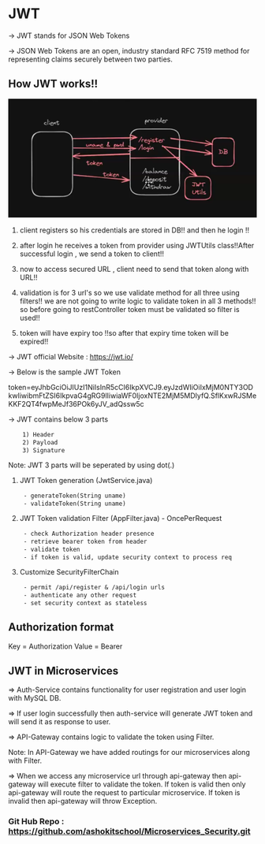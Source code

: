 # JWT

-> JWT stands for JSON Web Tokens

-> JSON Web Tokens are an open, industry standard RFC 7519 method for representing claims securely between two parties.

## How JWT works!!

![alt text](image.png)

1. client registers so his credentials are stored in DB!! and then he login !!

2. after login he receives a token from provider using JWTUtils class!!After successful login , we send a token to client!!

3. now to access secured URL , client need to send that token along with URL!!

4. validation is for 3 url's so we use validate method for all three using filters!! we are not going to write logic to validate token in all 3 methods!! so before going to restController token must be validated so filter is used!!


5. token will have expiry too !!so after that expiry time token will be expired!!

-> JWT official Website : https://jwt.io/

-> Below is the sample JWT Token

token=eyJhbGciOiJIUzI1NiIsInR5cCI6IkpXVCJ9.eyJzdWIiOiIxMjM0NTY3ODkwIiwibmFtZSI6IkpvaG4gRG9lIiwiaWF0IjoxNTE2MjM5MDIyfQ.SflKxwRJSMeKKF2QT4fwpMeJf36POk6yJV_adQssw5c

-> JWT contains below 3 parts

		1) Header
		2) Payload
		3) Signature

Note: JWT 3 parts will be seperated by using dot(.)


1) JWT Token generation (JwtService.java)

		- generateToken(String uname)
		- validateToken(String uname)

2) JWT Token validation Filter (AppFilter.java) - OncePerRequest
	
		- check Authorization header presence
		- retrieve bearer token from header
		- validate token
		- if token is valid, update security context to process req

3) Customize SecurityFilterChain

		- permit /api/register & /api/login urls
		- authenticate any other request
		- set security context as stateless

## Authorization format
Key = Authorization
Value = Bearer <token>

## JWT in Microservices

=> Auth-Service contains functionality for user registration and user login with MySQL DB. 

=> If user login successfully then auth-service will generate JWT token and will send it as response to user.

=> API-Gateway contains logic to validate the token using Filter.

Note: In API-Gateway we have added routings for our microservices along with Filter.

=> When we access any microservice url through api-gateway then api-gateway will execute filter to validate the token. If token is valid then only api-gateway will route the request to particular microservice. If token is invalid then api-gateway will throw Exception.

### Git Hub Repo : https://github.com/ashokitschool/Microservices_Security.git

